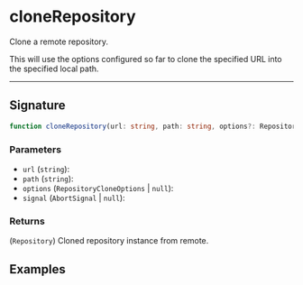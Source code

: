 # cloneRepository

Clone a remote repository.

This will use the options configured so far to clone the specified URL
into the specified local path.

---

## Signature

```ts
function cloneRepository(url: string, path: string, options?: RepositoryCloneOptions | null, signal?: AbortSignal | null): Promise<Repository>;
```

### Parameters

- `url` (`string`):
- `path` (`string`):
- `options` (`RepositoryCloneOptions` | `null`): 
- `signal` (`AbortSignal` | `null`): 

### Returns

(`Repository`) Cloned repository instance from remote.

## Examples

```ts

```